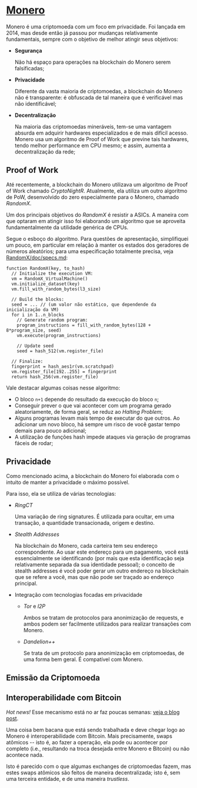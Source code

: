 # [Monero](https://www.getmonero.org/)

Monero é uma criptomoeda com um foco em privacidade. Foi lançada em 2014, mas desde então já passou por mudanças relativamente fundamentais, sempre com o objetivo de melhor atingir seus objetivos:

- **Segurança**

  Não há espaço para operações na blockchain do Monero serem falsificadas;

- **Privacidade**

  Diferente da vasta maioria de criptomoedas, a blockchain do Monero não é transparente: é obfuscada de tal maneira que é verificável mas não identificável;

- **Decentralização**

  Na maioria das criptomoedas mineráveis, tem-se uma vantagem absurda em adquirir hardwares especializados e de mais difícil acesso. Monero usa um algoritmo de Proof of Work que previne tais hardwares, tendo melhor performance em CPU mesmo; e assim, aumenta a decentralização da rede;

## Proof of Work

Até recentemente, a blockchain do Monero utilizava um algoritmo de Proof of Work chamado _CryptoNightR_. Atualmente, ela utiliza um outro algoritmo de PoW, desenvolvido do zero especialmente para o Monero, chamado _RandomX_.

Um dos principais objetivos do _RandomX_ é resistir a ASICs. A maneira com que optaram em atingir isso foi elaborando um algoritmo que se aproveita fundamentalmente da utilidade genérica de CPUs.

Segue o esboço do algoritmo. Para questões de apresentação, simplifiquei um pouco, em particular em relação à manter os estados dos geradores de números aleatórios; para uma especificação totalmente precisa, veja [RandomX/doc/specs.md](https://github.com/tevador/RandomX/blob/master/doc/specs.md#2-algorithm-description):

```
function RandomX(key, to_hash)
  // Initialize the execution VM:
  vm = RandomX_VirtualMachine()
  vm.initialize_dataset(key)
  vm.fill_with_random_bytes(l3_size)

  // Build the blocks:
  seed = ... // (um valor não estático, que dependende da inicialização da VM)
  for i in 1..n_blocks
    // Generate random program:
    program_instructions = fill_with_random_bytes(128 + 8*program_size, seed)
    vm.execute(program_instructions)

    // Update seed
    seed = hash_512(vm.register_file)

  // Finalize:
  fingerprint = hash_aes1r(vm.scratchpad)
  vm.register_file[192..255] = fingerprint
  return hash_256(vm.register_file)
```

Vale destacar algumas coisas nesse algoritmo:

- O bloco `n+1` depende do resultado da execução do bloco `n`;
- Conseguir prever o que vai acontecer com um programa gerado aleatoriamente, de forma geral, se reduz ao _Halting Problem_;
- Alguns programas levam mais tempo de executar do que outros. Ao adicionar um novo bloco, há sempre um risco de você gastar tempo demais para pouco adicional;
- A utilização de funções hash impede ataques via geração de programas fáceis de rodar;

## Privacidade

Como mencionado acima, a blockchain do Monero foi elaborada com o intuito de manter a privacidade o máximo possível.

Para isso, ela se utiliza de várias tecnologias:

- _RingCT_

  Uma variação de ring signatures. É utilizada para ocultar, em uma transação, a quantidade transacionada, origem e destino.

- _Stealth Addresses_

  Na blockchain do Monero, cada carteira tem seu endereço correspondente. Ao usar este endereço para um pagamento, você está essencialmente se identificando (por mais que esta identificação seja relativamente separada da sua identidade pessoal); o conceito de stealth addresses é você poder gerar um outro endereço na blockchain que se refere a você, mas que não pode ser traçado ao endereço principal.

- Integração com tecnologias focadas em privacidade

  - _Tor_ e _I2P_

    Ambos se tratam de protocolos para anonimização de requests, e ambos podem ser facilmente utilizados para realizar transações com Monero.

  - _Dandelion++_

    Se trata de um protocolo para anonimização em criptomoedas, de uma forma bem geral. É compatível com Monero.

## Emissão da Criptomoeda

<!-- Descever regras para emissão da criptomoeda e se é inflacionária ou não. -->

## Interoperabilidade com Bitcoin

*Hot news!* Esse mecanismo está no ar faz poucas semanas: [veja o blog post](https://www.getmonero.org/2021/08/20/atomic-swaps.html).

Uma coisa bem bacana que está sendo trabalhada e deve chegar logo ao Monero é interoperabilidade com Bitcoin. Mais precisamente, swaps atômicos -- isto é, ao fazer a operação, ela pode ou acontecer por completo (i.e., resultando na troca desejada entre Monero e Bitcoin) ou não acontece nada.

Isto é parecido com o que algumas exchanges de criptomoedas fazem, mas estes swaps atômicos são feitos de maneira decentralizada; isto é, sem uma terceira entidade, e de uma maneira _trustless_.
